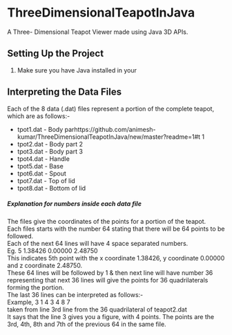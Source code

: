 # ThreeDimensionalTeapotInJava
A Three- Dimensional Teapot Viewer made using Java 3D APIs.

## Setting Up the Project
1. Make sure you have Java installed in your



## Interpreting the Data Files
Each of the 8 data (.dat) files represent a portion of the complete teapot, which are as follows:-
* tpot1.dat - Body parhttps://github.com/animesh-kumar/ThreeDimensionalTeapotInJava/new/master?readme=1#t 1
* tpot2.dat - Body part 2
* tpot3.dat - Body part 3
* tpot4.dat - Handle 
* tpot5.dat - Base 
* tpot6.dat - Spout
* tpot7.dat - Top of lid 
* tpot8.dat - Bottom of lid

##### Explanation for numbers inside each data file
The files give the coordinates of the points for a portion of the teapot.<br/>
Each files starts with the number 64 stating that there will be 64 points to be followed.<br/>
Each of the next 64 lines will have 4 space separated numbers. <br/>
Eg. 5     1.38426   0.00000   2.48750<br/>
This indicates 5th point with the x coordinate 1.38426, y coordinate 0.00000 and z coordinate 2.48750.<br/>
These 64 lines will be followed by 1 & then next line will have number 36 representing that next 36 lines will give the points for 36 quadrilaterals forming the portion.<br>
The last 36 lines can be interpreted as follows:-<br/>
Example, 3 1 4 3 4 8 7<br/>
taken from line 3rd line from the 36 quadrilateral of teapot2.dat<br/>
It says that the line 3 gives you a figure, with 4 points. The points are the 3rd, 4th, 8th and 7th of the previous 64 in the same file.<br/>
